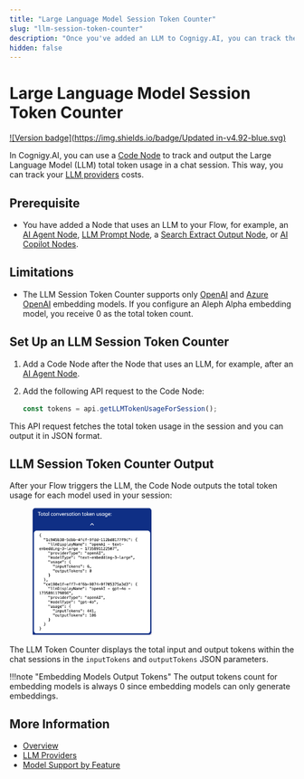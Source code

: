 ```yaml
---
title: "Large Language Model Session Token Counter"
slug: "llm-session-token-counter"
description: "Once you've added an LLM to Cognigy.AI, you can track the LLM token usage with a Code Node."
hidden: false
---
```


# Large Language Model Session Token Counter

[![Version badge](https://img.shields.io/badge/Updated in-v4.92-blue.svg)](../../../release-notes/4.92.md)

In Cognigy.AI, you can use a [Code Node](../../build/node-reference/basic/code/overview.md) to track and output the Large Language Model (LLM) total token usage in a chat session. This way, you can track your [LLM providers](providers/all-providers.md) costs.

## Prerequisite

- You have added a Node that uses an LLM to your Flow, for example, an [AI Agent Node](../../build/node-reference/ai/ai-agent.md), [LLM Prompt Node](../../build/node-reference/service/llm-prompt.md), a [Search Extract Output Node](../../build/node-reference/other-nodes/knowledge-search.md), or [AI Copilot Nodes](../../build/node-reference/ai-copilot/overview.md).

## Limitations

- The LLM Session Token Counter supports only [OpenAI](providers/openai.md) and [Azure OpenAI](providers/microsoft-azure-openai.md) embedding models. If you configure an Aleph Alpha embedding model, you receive 0 as the total token count.

## Set Up an LLM Session Token Counter

1. Add a Code Node after the Node that uses an LLM, for example, after an [AI Agent Node](../../build/node-reference/ai/ai-agent.md).
2. Add the following API request to the Code Node:

    ```javaScript
    const tokens = api.getLLMTokenUsageForSession();
    ```

This API request fetches the total token usage in the session and you can output it in JSON format.

## LLM Session Token Counter Output

After your Flow triggers the LLM, the Code Node outputs the total token usage for each model used in your session:

<figure>
    <img class="image-center" src="../../../_assets/ai/empower/llms/llm-token-counter.png" width="50%" alt="LLM Token Counter output in chat session">
</figure>

The LLM Token Counter displays the total input and output tokens within the chat sessions in the `inputTokens` and `outputTokens` JSON parameters.

!!!note "Embedding Models Output Tokens"
    The output tokens count for embedding models is always 0 since embedding models can only generate embeddings.

## More Information

- [Overview](overview.md)
- [LLM Providers](providers/all-providers.md)
- [Model Support by Feature](model-support-by-feature.md)

